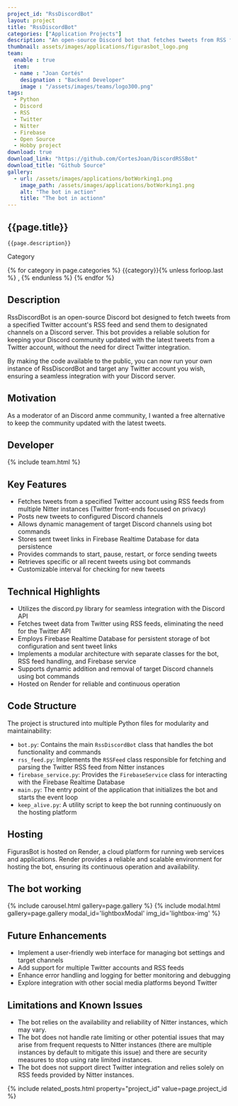 ```yaml
---
project_id: "RssDiscordBot" 
layout: project
title: "RssDiscordBot"
categories: ["Application Projects"]
description: "An open-source Discord bot that fetches tweets from RSS feeds and sends them to designated channels"
thumbnail: assets/images/applications/figurasbot_logo.png
team:
  enable : true
  item:
  - name : "Joan Cortés"
    designation : "Backend Developer"
    image : "/assets/images/teams/logo300.png"
tags:
  - Python
  - Discord
  - RSS
  - Twitter
  - Nitter
  - Firebase
  - Open Source
  - Hobby project
download: true
download_link: "https://github.com/CortesJoan/DiscordRSSBot"
download_title: "Github Source"
gallery:
  - url: /assets/images/applications/botWorking1.png
    image_path: /assets/images/applications/botWorking1.png
    alt: "The bot in action"
    title: "The bot in actionn"
---
```


<div class="col-lg-8 text-center" markdown=1>

## {{page.title}}

    {{page.description}}

</div>

  <div class="col-lg-12 text-center">
   <p class="text-color font-weight-bold mb-2">Category</p>
   <p>{% for category in page.categories %} {{category}}{% unless forloop.last %} , {% endunless %} {% endfor %}</p>
  </div>

<div class="col-lg-8 text-center" markdown=1>

## Description

RssDiscordBot is an open-source Discord bot designed to fetch tweets from a specified Twitter account's RSS feed  and send them to designated channels on a Discord server. This bot provides a reliable solution for keeping your Discord community updated with the latest tweets from a Twitter account, without the need for direct Twitter integration.

By making the code available to the public, you can now run your own instance of RssDiscordBot and target any Twitter account you wish, ensuring a seamless integration with your Discord server.

## Motivation

As a moderator of an Discord anme community, I wanted a free alternative to keep the community updated with the latest tweets.
</div>

<div class="col-lg-8 text-center" markdown=1>

## Developer

<div class="col-lg-8 text-center" markdown=1>
{% include team.html %}
</div>

## Key Features

- Fetches tweets from a specified Twitter account using RSS feeds from multiple Nitter instances (Twitter front-ends focused on privacy)
- Posts new tweets to configured Discord channels
- Allows dynamic management of target Discord channels using bot commands
- Stores sent tweet links in Firebase Realtime Database for data persistence
- Provides commands to start, pause, restart, or force sending tweets
- Retrieves specific or all recent tweets using bot commands
- Customizable interval for checking for new tweets

## Technical Highlights

- Utilizes the discord.py library for seamless integration with the Discord API
- Fetches tweet data from Twitter using RSS feeds, eliminating the need for the Twitter API
- Employs Firebase Realtime Database for persistent storage of bot configuration and sent tweet links
- Implements a modular architecture with separate classes for the bot, RSS feed handling, and Firebase service
- Supports dynamic addition and removal of target Discord channels using bot commands
- Hosted on Render for reliable and continuous operation

</div>

<div class="col-lg-8 text-center" markdown=1>

## Code Structure

The project is structured into multiple Python files for modularity and maintainability:

- `bot.py`: Contains the main `RssDiscordBot` class that handles the bot functionality and commands
- `rss_feed.py`: Implements the `RSSFeed` class responsible for fetching and parsing the Twitter RSS feed from Nitter instances
- `firebase_service.py`: Provides the `FirebaseService` class for interacting with the Firebase Realtime Database
- `main.py`: The entry point of the application that initializes the bot and starts the event loop
- `keep_alive.py`: A utility script to keep the bot running continuously on the hosting platform

## Hosting

FigurasBot is hosted on Render, a cloud platform for running web services and applications. Render provides a reliable and scalable environment for hosting the bot, ensuring its continuous operation and availability.

## The bot working

 {% include carousel.html gallery=page.gallery %}
 {% include modal.html  gallery=page.gallery modal_id='lightboxModal' img_id='lightbox-img' %}

## Future Enhancements

- Implement a user-friendly web interface for managing bot settings and target channels
- Add support for multiple Twitter accounts and RSS feeds
- Enhance error handling and logging for better monitoring and debugging
- Explore integration with other social media platforms beyond Twitter

## Limitations and Known Issues

- The bot relies on the availability and reliability of Nitter instances, which may vary.
- The bot does not handle rate limiting or other potential issues that may arise from frequent requests to Nitter instances (there are multiple instances by default to mitigate this issue) and there  are security measures to stop using rate limited instances.
- The bot does not support direct Twitter integration and relies solely on RSS feeds provided by Nitter instances.

</div>
{% include related_posts.html property="project_id" value=page.project_id %}
